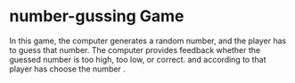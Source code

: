 # number-gussing Game
In this game, the computer generates a random number, and the player has to guess that number. The computer provides feedback whether the guessed number is too high, too low, or correct. and according to that player has choose the number . 
